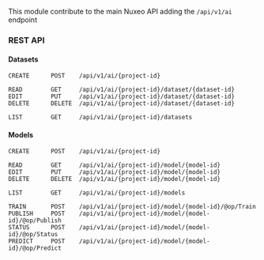 
This module contribute to the main Nuxeo API adding the `/api/v1/ai` endpoint  

### REST API


#### Datasets

    CREATE		POST    /api/v1/ai/{project-id}

    READ		GET     /api/v1/ai/{project-id}/dataset/{dataset-id}
    EDIT      	PUT		/api/v1/ai/{project-id}/dataset/{dataset-id}
    DELETE	    DELETE  /api/v1/ai/{project-id}/dataset/{dataset-id}

    LIST        GET     /api/v1/ai/{project-id}/datasets


#### Models

    CREATE		POST 	/api/v1/ai/{project-id}

    READ		GET 	/api/v1/ai/{project-id}/model/{model-id}
    EDIT      	PUT		/api/v1/ai/{project-id}/model/{model-id}
    DELETE		DELETE  /api/v1/ai/{project-id}/model/{model-id}

    LIST        GET 	/api/v1/ai/{project-id}/models

    TRAIN       POST    /api/v1/ai/{project-id}/model/{model-id}/@op/Train
    PUBLISH     POST    /api/v1/ai/{project-id}/model/{model-id}/@op/Publish
    STATUS      POST    /api/v1/ai/{project-id}/model/{model-id}/@op/Status
    PREDICT     POST    /api/v1/ai/{project-id}/model/{model-id}/@op/Predict

